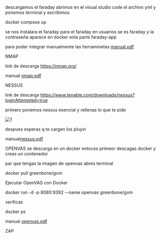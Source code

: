 descargamos el faraday abrimos en el visual studio code el archivo yml y ponemos terminal y escribimos 


docker compose up


se nos instalara el faraday para el faraday en usuarios se es faraday y la contraseña aparece en docker enla parte faraday-app

para poder integrar manualmente las herraminetas 
[manual.pdf](https://github.com/user-attachments/files/18424763/manual.pdf)




NMAP

link de descarga https://nmap.org/

manual [nmap.pdf](https://github.com/user-attachments/files/18491187/nmap.pdf)




NESSUS 

link de descarga https://www.tenable.com/downloads/nessus?loginAttempted=true

primero ponemos nessus esencial y rellenas lo que te pide

![1](https://github.com/user-attachments/assets/c3d860fe-354e-4e22-933a-de8023264ddf)

despues esperas q te cargen los pluyin 

manual[nessus.pdf](https://github.com/user-attachments/files/18491289/nessus.pdf)




OPENVAS
se descarga en un docker entoces primeor descagas docker y creas un contenedor 

par que tengas la imagen de openvas abres terminal

docker pull greenbone/gvm

Ejecutar OpenVAS con Docker

docker run -d -p 8080:9392 --name openvas greenbone/gvm

verificas

docker ps

manual [openvas.pdf](https://github.com/user-attachments/files/18491338/openvas.pdf)




ZAP












